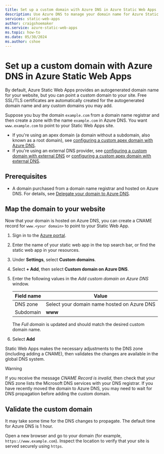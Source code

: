 ```yaml
---
title: Set up a custom domain with Azure DNS in Azure Static Web Apps
description: Use Azure DNS to manage your domain name for Azure Static Web Apps
services: static-web-apps
author: craigshoemaker
ms.service: azure-static-web-apps
ms.topic: how-to
ms.date: 05/30/2024
ms.author: cshoe
---
```


# Set up a custom domain with Azure DNS in Azure Static Web Apps

By default, Azure Static Web Apps provides an autogenerated domain name for your website, but you can point a custom domain to your site. Free SSL/TLS certificates are automatically created for the autogenerated domain name and any custom domains you may add.

Suppose you buy the domain `example.com` from a domain name registrar and then create a zone with the name `example.com` in Azure DNS. You want `www.example.com` to point to your Static Web Apps site.

- If you're using an apex domain (a domain without a subdomain, also known as a root domain), see [configuring a custom apex domain with Azure DNS](apex-domain-azure-dns.md).
- If you're using an external DNS provider, see [configuring a custom domain with external DNS](custom-domain-external.md) or [configuring a custom apex domain with external DNS](apex-domain-external.md).

## Prerequisites

- A domain purchased from a domain name registrar and hosted on Azure DNS. For details, see [Delegate your domain to Azure DNS](/azure/dns/dns-delegate-domain-azure-dns).

## Map the domain to your website

Now that your domain is hosted on Azure DNS, you can create a CNAME record for `www.<your domain>` to point to your Static Web App.

1. Sign in to the [Azure portal](https://portal.azure.com).

1. Enter the name of your static web app in the top search bar, or find the static web app in your resources.

1. Under **Settings**, select **Custom domains**.

1. Select **+ Add**, then select **Custom domain on Azure DNS**.

1. Enter the following values in the *Add custom domain on Azure DNS* window.

    | Field name | Value |
    | --- | --- |
    | DNS zone | Select your domain name hosted on Azure DNS |
    | Subdomain | **www** |

   The *Full domain* is updated and should match the desired custom domain name.

1. Select **Add**

Static Web Apps makes the necessary adjustments to the DNS zone (including adding a CNAME), then validates the changes are available in the global DNS system.

> [!WARNING]
> If you receive the message *CNAME Record is invalid*, then check that your DNS zone lists the Microsoft DNS services with your DNS registrar.  If you have recently moved the domain to Azure DNS, you may need to wait for DNS propagation before adding the custom domain.

## Validate the custom domain

It may take some time for the DNS changes to propagate. The default time for Azure DNS is 1 hour.

Open a new browser and go to your domain (for example, `https://www.example.com`). Inspect the location to verify that your site is served securely using `https`.
